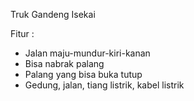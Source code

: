 Truk Gandeng Isekai

Fitur :
- Jalan maju-mundur-kiri-kanan
- Bisa nabrak palang
- Palang yang bisa buka tutup
- Gedung, jalan, tiang listrik, kabel listrik
